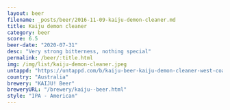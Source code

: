 ```yaml
---
layout: beer
filename: _posts/beer/2016-11-09-kaiju-demon-cleaner.md
title: Kaiju demon cleaner
category: beer
score: 6.5
beer-date: "2020-07-31"
desc: "Very strong bitterness, nothing special"
permalink: /beer/:title.html
img: /img/list/kaiju-demon-cleaner.jpeg
untappd: "https://untappd.com/b/kaiju-beer-kaiju-demon-cleaner-west-coast-ipa--mutation-program-005-/3783334"
country: "Australia"
brewery: "KAIJU! Beer"
breweryURL: "/brewery/kaiju--beer.html"
style: "IPA - American"
---
```

